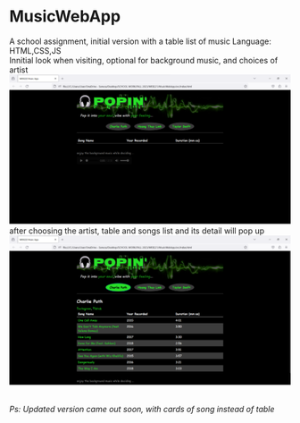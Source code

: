 # MusicWebApp
 A school assignment, initial version with a table list of music 
 Language: HTML,CSS,JS
<br>
Innitial look when visiting, optional for background music, and choices of artist
<img src="intial.png" alt="intial interface">
<br>
after choosing the artist, table and songs list and its detail will pop up <br>
<img src="after.png" alt="after interface">

<br>
<i>Ps: Updated version came out soon, with cards of song instead of table</i>
